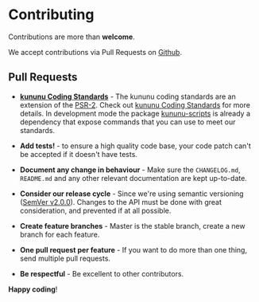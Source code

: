# Contributing

Contributions are more than **welcome**.

We accept contributions via Pull Requests on [Github](https://github.com/kununu/data-fixtures).

## Pull Requests

- **[kununu Coding Standards](https://github.com/kununu/kununu-scripts)** - The kununu coding standards are an extension of the [PSR-2](https://github.com/php-fig/fig-standards/blob/master/accepted/PSR-2-coding-style-guide.md). Check out [kununu Coding Standards](https://github.com/kununu/kununu-scripts) for more details. In development mode the package [kununu-scripts](https://github.com/kununu/kununu-scripts) is already a dependency that expose commands that you can use to meet our standards.

- **Add tests!** - to ensure a high quality code base, your code patch can't be accepted if it doesn't have tests.

- **Document any change in behaviour** - Make sure the `CHANGELOG.md`, `README.md` and any other relevant documentation are kept up-to-date.

- **Consider our release cycle** - Since we're using semantic versioning ([SemVer v2.0.0](http://semver.org/)). Changes to the API must be done with great consideration, and prevented if at all possible.

- **Create feature branches** - Master is the stable branch, create a new branch for each feature.

- **One pull request per feature** - If you want to do more than one thing, send multiple pull requests.

- **Be respectful** - Be excellent to other contributors.

**Happy coding**!
